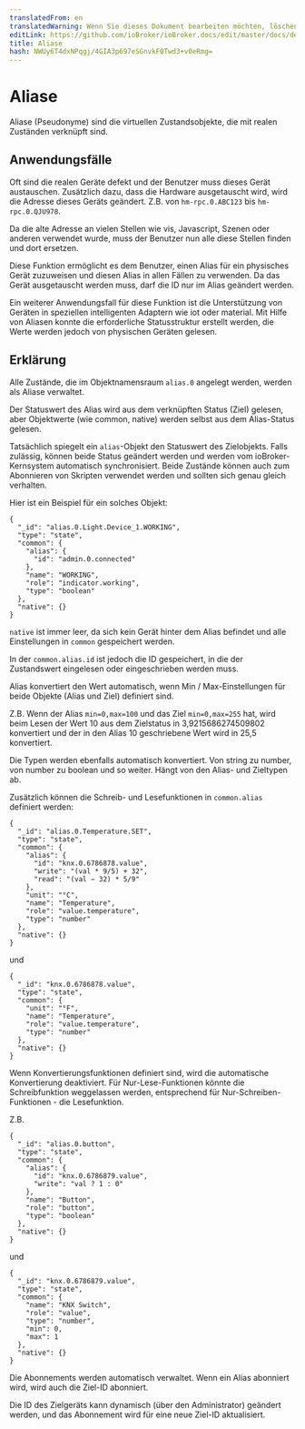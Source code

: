 ```yaml
---
translatedFrom: en
translatedWarning: Wenn Sie dieses Dokument bearbeiten möchten, löschen Sie bitte das Feld "translationsFrom". Andernfalls wird dieses Dokument automatisch erneut übersetzt
editLink: https://github.com/ioBroker/ioBroker.docs/edit/master/docs/de/dev/aliases.md
title: Aliase
hash: NWUy6T4dxNPqgj/4GIA3p697eSGnvkF0Twd3+v0eRmg=
---
```

# Aliase
Aliase (Pseudonyme) sind die virtuellen Zustandsobjekte, die mit realen Zuständen verknüpft sind.

## Anwendungsfälle
Oft sind die realen Geräte defekt und der Benutzer muss dieses Gerät austauschen.
Zusätzlich dazu, dass die Hardware ausgetauscht wird, wird die Adresse dieses Geräts geändert. Z.B. von `hm-rpc.0.ABC123` bis `hm-rpc.0.QJU978`.

Da die alte Adresse an vielen Stellen wie vis, Javascript, Szenen oder anderen verwendet wurde, muss der Benutzer nun alle diese Stellen finden und dort ersetzen.

Diese Funktion ermöglicht es dem Benutzer, einen Alias für ein physisches Gerät zuzuweisen und diesen Alias in allen Fällen zu verwenden.
Da das Gerät ausgetauscht werden muss, darf die ID nur im Alias geändert werden.

Ein weiterer Anwendungsfall für diese Funktion ist die Unterstützung von Geräten in speziellen intelligenten Adaptern wie iot oder material.
Mit Hilfe von Aliasen konnte die erforderliche Statusstruktur erstellt werden, die Werte werden jedoch von physischen Geräten gelesen.

## Erklärung
Alle Zustände, die im Objektnamensraum `alias.0` angelegt werden, werden als Aliase verwaltet.

Der Statuswert des Alias wird aus dem verknüpften Status (Ziel) gelesen, aber Objektwerte (wie common, native) werden selbst aus dem Alias-Status gelesen.

Tatsächlich spiegelt ein `alias`-Objekt den Statuswert des Zielobjekts.
Falls zulässig, können beide Status geändert werden und werden vom ioBroker-Kernsystem automatisch synchronisiert.
Beide Zustände können auch zum Abonnieren von Skripten verwendet werden und sollten sich genau gleich verhalten.

Hier ist ein Beispiel für ein solches Objekt:

```
{
  "_id": "alias.0.Light.Device_1.WORKING",
  "type": "state",
  "common": {
    "alias": {
      "id": "admin.0.connected"
    },
    "name": "WORKING",
    "role": "indicator.working",
    "type": "boolean"
  },
  "native": {}
}
```

`native` ist immer leer, da sich kein Gerät hinter dem Alias befindet und alle Einstellungen in `common` gespeichert werden.

In der `common.alias.id` ist jedoch die ID gespeichert, in die der Zustandswert eingelesen oder eingeschrieben werden muss.

Alias konvertiert den Wert automatisch, wenn Min / Max-Einstellungen für beide Objekte (Alias und Ziel) definiert sind.

Z.B. Wenn der Alias `min=0,max=100` und das Ziel `min=0,max=255` hat, wird beim Lesen der Wert 10 aus dem Zielstatus in 3,9215686274509802 konvertiert und der in den Alias 10 geschriebene Wert wird in 25,5 konvertiert.

Die Typen werden ebenfalls automatisch konvertiert. Von string zu number, von number zu boolean und so weiter. Hängt von den Alias- und Zieltypen ab.

Zusätzlich können die Schreib- und Lesefunktionen in `common.alias` definiert werden:

```
{
  "_id": "alias.0.Temperature.SET",
  "type": "state",
  "common": {
    "alias": {
      "id": "knx.0.6786878.value",
      "write": "(val * 9/5) + 32",
      "read": "(val − 32) * 5/9"
    },
    "unit": "°C",
    "name": "Temperature",
    "role": "value.temperature",
    "type": "number"
  },
  "native": {}
}
```

und

```
{
  "_id": "knx.0.6786878.value",
  "type": "state",
  "common": {
    "unit": "°F",
    "name": "Temperature",
    "role": "value.temperature",
    "type": "number"
  },
  "native": {}
}
```

Wenn Konvertierungsfunktionen definiert sind, wird die automatische Konvertierung deaktiviert. Für Nur-Lese-Funktionen könnte die Schreibfunktion weggelassen werden, entsprechend für Nur-Schreiben-Funktionen - die Lesefunktion.

Z.B.

```
{
  "_id": "alias.0.button",
  "type": "state",
  "common": {
    "alias": {
      "id": "knx.0.6786879.value",
      "write": "val ? 1 : 0"
    },
    "name": "Button",
    "role": "button",
    "type": "boolean"
  },
  "native": {}
}
```

und

```
{
  "_id": "knx.0.6786879.value",
  "type": "state",
  "common": {
    "name": "KNX Switch",
    "role": "value",
    "type": "number",
    "min": 0,
    "max": 1
  },
  "native": {}
}
```

Die Abonnements werden automatisch verwaltet. Wenn ein Alias abonniert wird, wird auch die Ziel-ID abonniert.

Die ID des Zielgeräts kann dynamisch (über den Administrator) geändert werden, und das Abonnement wird für eine neue Ziel-ID aktualisiert.